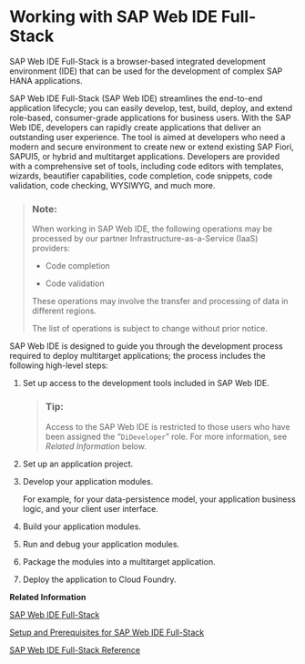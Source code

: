 <!-- loio254fe0b0470749949cbda0e6150e8714 -->

# Working with SAP Web IDE Full-Stack

SAP Web IDE Full-Stack is a browser-based integrated development environment \(IDE\) that can be used for the development of complex SAP HANA applications.

SAP Web IDE Full-Stack \(SAP Web IDE\) streamlines the end-to-end application lifecycle; you can easily develop, test, build, deploy, and extend role-based, consumer-grade applications for business users. With the SAP Web IDE, developers can rapidly create applications that deliver an outstanding user experience. The tool is aimed at developers who need a modern and secure environment to create new or extend existing SAP Fiori, SAPUI5, or hybrid and multitarget applications. Developers are provided with a comprehensive set of tools, including code editors with templates, wizards, beautifier capabilities, code completion, code snippets, code validation, code checking, WYSIWYG, and much more.

> ### Note:  
> When working in SAP Web IDE, the following operations may be processed by our partner Infrastructure-as-a-Service \(IaaS\) providers:
> 
> -   Code completion
> 
> -   Code validation
> 
> 
> These operations may involve the transfer and processing of data in different regions.
> 
> The list of operations is subject to change without prior notice.

SAP Web IDE is designed to guide you through the development process required to deploy multitarget applications; the process includes the following high-level steps:

1.  Set up access to the development tools included in SAP Web IDE.

    > ### Tip:  
    > Access to the SAP Web IDE is restricted to those users who have been assigned the “`DiDeveloper`” role. For more information, see *Related Information* below.

2.  Set up an application project.

3.  Develop your application modules.

    For example, for your data-persistence model, your application business logic, and your client user interface.

4.  Build your application modules.

5.  Run and debug your application modules.

6.  Package the modules into a multitarget application.

7.  Deploy the application to Cloud Foundry.


**Related Information**  


[SAP Web IDE Full-Stack](https://help.sap.com/viewer/825270ffffe74d9f988a0f0066ad59f0/CF/en-US/0221845d73ad403ab2852142f3179177.html)

[Setup and Prerequisites for SAP Web IDE Full-Stack](https://help.sap.com/viewer/825270ffffe74d9f988a0f0066ad59f0/CF/en-US/995af3aa09074ceca20e59011ef78529.html)

[SAP Web IDE Full-Stack Reference](../sap-web-ide-full-stack-reference-020a96a.md "SAP Web IDE is a browser-based IDE consisting of integrated parts that interact with each other and with an SAP system.")

